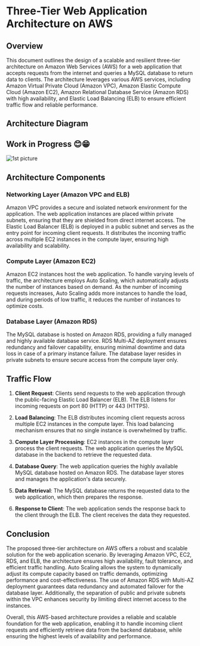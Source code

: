 # Three-Tier Web Application Architecture on AWS

## Overview

This document outlines the design of a scalable and resilient three-tier architecture on Amazon Web Services (AWS) for a web application that accepts requests from the internet and queries a MySQL database to return data to clients. The architecture leverages various AWS services, including Amazon Virtual Private Cloud (Amazon VPC), Amazon Elastic Compute Cloud (Amazon EC2), Amazon Relational Database Service (Amazon RDS) with high availability, and Elastic Load Balancing (ELB) to ensure efficient traffic flow and reliable performance.

## Architecture Diagram
## Work in Progress 😊😁
![1st picture](https://github.com/devYomade/Three-Tier-Web-Application-Architecture-on-AWS/assets/105651785/37500e71-8695-4504-bc35-417893cb6181)




## Architecture Components

### Networking Layer (Amazon VPC and ELB)

Amazon VPC provides a secure and isolated network environment for the application. The web application instances are placed within private subnets, ensuring that they are shielded from direct internet access. The Elastic Load Balancer (ELB) is deployed in a public subnet and serves as the entry point for incoming client requests. It distributes the incoming traffic across multiple EC2 instances in the compute layer, ensuring high availability and scalability.

### Compute Layer (Amazon EC2)

Amazon EC2 instances host the web application. To handle varying levels of traffic, the architecture employs Auto Scaling, which automatically adjusts the number of instances based on demand. As the number of incoming requests increases, Auto Scaling adds more instances to handle the load, and during periods of low traffic, it reduces the number of instances to optimize costs.

### Database Layer (Amazon RDS)

The MySQL database is hosted on Amazon RDS, providing a fully managed and highly available database service. RDS Multi-AZ deployment ensures redundancy and failover capability, ensuring minimal downtime and data loss in case of a primary instance failure. The database layer resides in private subnets to ensure secure access from the compute layer only.

## Traffic Flow

1. **Client Request**: Clients send requests to the web application through the public-facing Elastic Load Balancer (ELB). The ELB listens for incoming requests on port 80 (HTTP) or 443 (HTTPS).

2. **Load Balancing**: The ELB distributes incoming client requests across multiple EC2 instances in the compute layer. This load balancing mechanism ensures that no single instance is overwhelmed by traffic.

3. **Compute Layer Processing**: EC2 instances in the compute layer process the client requests. The web application queries the MySQL database in the backend to retrieve the requested data.

4. **Database Query**: The web application queries the highly available MySQL database hosted on Amazon RDS. The database layer stores and manages the application's data securely.

5. **Data Retrieval**: The MySQL database returns the requested data to the web application, which then prepares the response.

6. **Response to Client**: The web application sends the response back to the client through the ELB. The client receives the data they requested.

## Conclusion

The proposed three-tier architecture on AWS offers a robust and scalable solution for the web application scenario. By leveraging Amazon VPC, EC2, RDS, and ELB, the architecture ensures high availability, fault tolerance, and efficient traffic handling. Auto Scaling allows the system to dynamically adjust its compute capacity based on traffic demands, optimizing performance and cost-effectiveness. The use of Amazon RDS with Multi-AZ deployment guarantees data redundancy and automated failover for the database layer. Additionally, the separation of public and private subnets within the VPC enhances security by limiting direct internet access to the instances.

Overall, this AWS-based architecture provides a reliable and scalable foundation for the web application, enabling it to handle incoming client requests and efficiently retrieve data from the backend database, while ensuring the highest levels of availability and performance.
